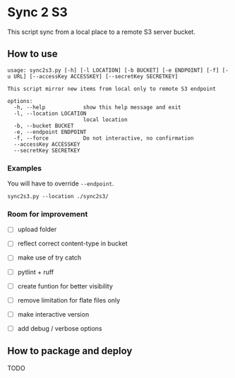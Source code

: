 # Sync 2 S3

This script sync from a local place to a remote S3 server bucket.


## How to use
```
usage: sync2s3.py [-h] [-l LOCATION] [-b BUCKET] [-e ENDPOINT] [-f] [-u URL] [--accessKey ACCESSKEY] [--secretKey SECRETKEY]

This script mirror new items from local only to remote S3 endpoint

options:
  -h, --help            show this help message and exit
  -l, --location LOCATION
                        local location
  -b, --bucket BUCKET
  -e, --endpoint ENDPOINT
  -f, --force           Do not interactive, no confirmation
  --accessKey ACCESSKEY
  --secretKey SECRETKEY
```

### Examples
You will have to override `--endpoint`.

`sync2s3.py --location ./sync2s3/`

### Room for improvement
- [ ] upload folder
- [ ] reflect correct content-type in bucket
- [ ] make use of try catch
- [ ] pytlint + ruff 
- [ ] create funtion for better visibility
- [ ] remove limitation for flate files only
- [ ] make interactive version
- [ ] add debug / verbose options


## How to package and deploy
TODO